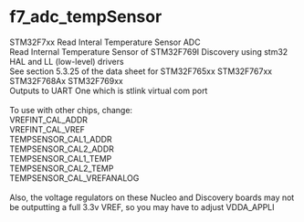 # f7_adc_tempSensor
STM32F7xx Read Interal Temperature Sensor ADC<br>
Read Internal Temperature Sensor of STM32F769I Discovery using stm32 HAL and LL (low-level) drivers<br>
See section 5.3.25 of the data sheet for STM32F765xx STM32F767xx STM32F768Ax STM32F769xx<br>
Outputs to UART One which is stlink virtual com port<br>
<br>
To use with other chips, change:<br>
VREFINT_CAL_ADDR<br>
VREFINT_CAL_VREF<br>
TEMPSENSOR_CAL1_ADDR<br>
TEMPSENSOR_CAL2_ADDR<br>
TEMPSENSOR_CAL1_TEMP<br>
TEMPSENSOR_CAL2_TEMP<br>
TEMPSENSOR_CAL_VREFANALOG<br>
<br>
Also, the voltage regulators on these Nucleo and Discovery boards may not be outputting a full 3.3v VREF, so you may have to adjust VDDA_APPLI<br>
